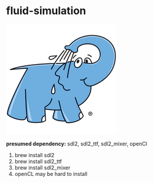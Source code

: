 # fluid-simulation

![ALT](./screenshoots/elephant.jpg)

__presumed dependency:__ sdl2, sdl2_ttf, sdl2_mixer, openCl    
1. brew install sdl2
2. brew install sdl2_ttf
3. brew install sdl2_mixer
4. openCL may be hard to install
